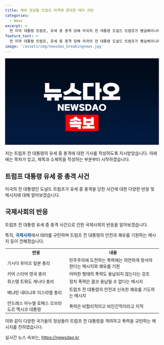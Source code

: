 ```yaml
---
title: 해외 정상들 트럼프 피격에 경악한 테러 규탄
categories:
  - News
excerpt: >
  전 미국 대통령 트럼프, 유세 중 총격 당해 미국의 전 대통령 도널드 트럼프가 펜실베이니아주에서 유세 중 총격을 당했다. 상황을 목격한 정상들은 테러를 규탄하고 트럼프 전 대통령의 쾌유를 기원했다. 일본과 영국의 선거 유세 중 테러 사건을 언급하며, 세계 각국 정상들이 트럼프 전 대통령에게 지지와 안전을 기원하는 메시지를 보냈다. 이에 좌파 성향의 정상들 역시 폭력을 비판하고 트럼프 전 대통령과의 연대를 했다. (총 글자 수: 150자)
feature_text: >
  전 미국 대통령 트럼프, 유세 중 총격 당해 미국의 전 대통령 도널드 트럼프가 펜실베이니아주에서 유세 중 총격을 당했다. 상황을 목격한 정상들은 테러를 규탄하고 트럼프 전 대통령의 쾌유를 기원했다. 일본과 영국의 선거 유세 중 테러 사건을 언급하며, 세계 각국 정상들이 트럼프 전 대통령에게 지지와 안전을 기원하는 메시지를 보냈다. 이에 좌파 성향의 정상들 역시 폭력을 비판하고 트럼프 전 대통령과의 연대를 했다. (총 글자 수: 150자)
image: '/assets/img/newsdao_breakingnews.jpg'
---
```


<p><img src="/assets/img/newsdao_breakingnews.jpg" alt="pcversion 속보" /></p>

<p>저는 트럼프 전 대통령의 유세 중 총격에 대한 기사를 작성하도록 지시받았습니다. 아래에는 목차가 있고, 제목과 소제목을 작성하는 부분부터 시작하겠습니다.</p>

<h2 data-ke-size="size26">트럼프 대통령 유세 중 총격 사건</h2>

<p>미국의 전 대통령인 도널드 트럼프가 유세 중 총격을 당한 사건에 대한 다양한 반응 및 메시지에 대해 알아보겠습니다.</p>

<h2>국제사회의 반응</h2>

<p data-ke-size="size16">트럼프 전 대통령 유세 중 총격 사건으로 인한 국제사회의 반응을 알아보겠습니다.</p>

<p>특히, <b><span style="color: #1a5490;">국제사회</span></b>에서 테러를 규탄하며 트럼프 전 대통령의 안전과 쾌유를 기원하는 메시지 등이 전해졌습니다.</p>

<table>
  <tr>
    <td style="text-align: center; height: 17px;"><b>반응</b></td>
    <td style="text-align: center; height: 17px;"><b>내용</b></td>
  </tr>
  <tr>
    <td>기시다 후미오 일본 총리</td>
    <td>민주주의에 도전하는 폭력에는 의연하게 맞서야 한다는 메시지와 쾌유를 기원</td>
  </tr>
  <tr>
    <td>키어 스타머 영국 총리</td>
    <td>어떠한 형태의 폭력도 용납되지 않는다는 강조</td>
  </tr>
  <tr>
    <td>쥐스탱 트뤼도 캐나다 총리</td>
    <td>정치 폭력은 결코 용납될 수 없다는 메시지</td>
  </tr>
  <tr>
    <td>베냐민 네타냐후 이스라엘 총리</td>
    <td>트럼프 전 대통령의 안전과 신속한 쾌유를 기도하는 메시지</td>
  </tr>
  <tr>
    <td>안드레스 마누엘 로페스 오브라도르 멕시코 대통령</td>
    <td>폭력은 비합리적이고 비인간적이라고 지적</td>
  </tr>
</table>

<p>이와 같이 다양한 국가들의 정상들이 트럼프 전 대통령을 격려하고 폭력을 규탄하는 메시지를 전하였습니다.</p>
실시간 뉴스 속보는, <a href="https://newsdao.kr" rel="dofollow">https://newsdao.kr</a>


